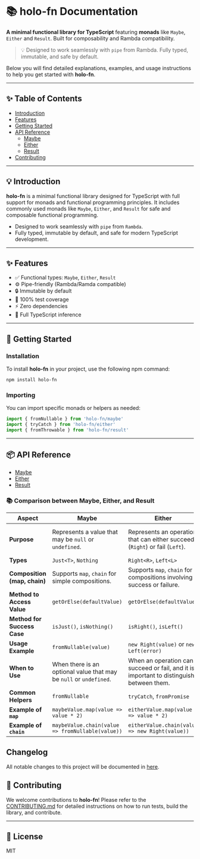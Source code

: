 
# 📚 holo-fn Documentation

**A minimal functional library for TypeScript** featuring **monads** like `Maybe`, `Either` and `Result`. Built for composability and Rambda compatibility.

> 💡 Designed to work seamlessly with `pipe` from Rambda. Fully typed, immutable, and safe by default.

Below you will find detailed explanations, examples, and usage instructions to help you get started with **holo-fn**.

---

## ✨ Table of Contents

- [Introduction](#-introduction)
- [Features](#-features)
- [Getting Started](#-getting-started)
- [API Reference](#-api-reference)
  - [Maybe](./maybe)
  - [Either](./either)
  - [Result](./result)
- [Contributing](#-contributing)

---

## 💡 Introduction

**holo-fn** is a minimal functional library designed for TypeScript with full support for monads and functional programming principles. It includes commonly used monads like `Maybe`, `Either`, and `Result` for safe and composable functional programming.

- Designed to work seamlessly with `pipe` from `Rambda`.
- Fully typed, immutable by default, and safe for modern TypeScript development.

---

## ✨ Features

- ✅ Functional types: `Maybe`, `Either`, `Result`
- ⚙️ Pipe-friendly (Rambda/Ramda compatible)
- 🔒 Immutable by default
- 🧪 100% test coverage
- ⚡️ Zero dependencies
- 🧠 Full TypeScript inference

---

## 🚀 Getting Started

### Installation

To install **holo-fn** in your project, use the following npm command:

```bash
npm install holo-fn
```

### Importing

You can import specific monads or helpers as needed:

```ts
import { fromNullable } from 'holo-fn/maybe'
import { tryCatch } from 'holo-fn/either'
import { fromThrowable } from 'holo-fn/result'
```

---

## 📦 API Reference

- [Maybe](./maybe)
- [Either](./either)
- [Result](./result)

### 📚 Comparison between Maybe, Either, and Result

| **Aspect**               | **Maybe**                               | **Either**                           | **Result**                            |
|---------------------------|-----------------------------------------|--------------------------------------|---------------------------------------|
| **Purpose**               | Represents a value that may be `null` or `undefined`. | Represents an operation that can either succeed (`Right`) or fail (`Left`). | Represents the result of an operation, which can either succeed (`Ok`) or fail with an error (`Err`). |
| **Types**                 | `Just<T>`, `Nothing`                    | `Right<R>`, `Left<L>`                | `Ok<T>`, `Err<E>`                     |
| **Composition (map, chain)** | Supports `map`, `chain` for simple compositions. | Supports `map`, `chain` for compositions involving success or failure. | Supports `map`, `chain` for manipulating values or errors. |
| **Method to Access Value** | `getOrElse(defaultValue)`               | `getOrElse(defaultValue)`            | `unwrapOr(defaultValue)`              |
| **Method for Success Case** | `isJust()`, `isNothing()`               | `isRight()`, `isLeft()`              | `isOk()`, `isErr()`                   |
| **Usage Example**         | `fromNullable(value)`                  | `new Right(value)` or `new Left(error)` | `new Ok(value)` or `new Err(error)`   |
| **When to Use**            | When there is an optional value that may be `null` or `undefined`. | When an operation can succeed or fail, and it is important to distinguish between them. | When you need to clearly distinguish between success or failure in an operation. |
| **Common Helpers**         | `fromNullable`                         | `tryCatch`, `fromPromise`            | `fromThrowable`, `fromPromise`, `fromAsync` |
| **Example of `map`**       | `maybeValue.map(value => value * 2)`   | `eitherValue.map(value => value * 2)` | `resultValue.map(value => value * 2)`  |
| **Example of `chain`**     | `maybeValue.chain(value => fromNullable(value))` | `eitherValue.chain(value => new Right(value))` | `resultValue.chain(value => new Ok(value))` |

## Changelog

All notable changes to this project will be documented in [here](https://richecr.github.io/holo-fn/changelog).

## 🤝 Contributing

We welcome contributions to **holo-fn**! Please refer to the [CONTRIBUTING.md](CONTRIBUTING.md) for detailed instructions on how to run tests, build the library, and contribute.

---

## 📜 License

MIT
